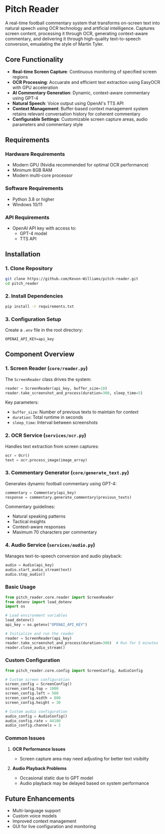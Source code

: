 # Pitch Reader

A real-time football commentary system that transforms on-screen text into natural speech using OCR technology and artificial intelligence. Captures screen content, processing it through OCR, generating context-aware commentary, and delivering it through high-quality text-to-speech conversion, emualating the style of Martin Tyler.

## Core Functionality
- **Real-time Screen Capture**: Continuous monitoring of specified screen regions
- **OCR Processing**: Accuarate and efficient text extraction using EasyOCR with GPU acceleration
- **AI Commentary Generation**: Dynamic, context-aware commentary using GPT-4
- **Natural Speech**: Voice output using OpenAI's TTS API
- **Context Management**: Buffer-based context management system retains relevant conversation history for coherent commentary
- **Configurable Settings**: Customizable screen capture areas, audio parameters and commentary style 

## Requirements

### Hardware Requirements
- Modern GPU (Nvidia recommended for optimal OCR performance)
- Minimum 8GB RAM
- Modern multi-core processor

### Software Requirements
- Python 3.8 or higher
- Windows 10/11


### API Requirements
- OpenAI API key with access to:
  - GPT-4 model
  - TTS API

## Installation

### 1. Clone Repository

```bash
git clone https://github.com/Kevon-Williams/pitch-reader.git
cd pitch_reader
```

### 2. Install Dependencies

```bash
pip install -r requirements.txt
```

### 3. Configuration Setup

Create a `.env` file in the root directory:
```env
OPENAI_API_KEY=api_key
```

## Component Overview

### 1. Screen Reader (`core/reader.py`)
The `ScreenReader` class drives the system:

```python
reader = ScreenReader(api_key, buffer_size=10)
reader.take_screenshot_and_process(duration=300, sleep_time=5)
```

Key parameters:
- `buffer_size`: Number of previous texts to maintain for context
- `duration`: Total runtime in seconds
- `sleep_time`: Interval between screenshots

### 2. OCR Service (`services/ocr.py`)
Handles text extraction from screen captures:

```python
ocr = Ocr()
text = ocr.process_image(image_array)
```

### 3. Commentary Generator (`core/generate_text.py`)
Generates dynamic football commentary using GPT-4:

```python
commentary = Commentary(api_key)
response = commentary.generate_commentary(previous_texts)
```

Commentary guidelines:
- Natural speaking patterns
- Tactical insights
- Context-aware responses
- Maximum 70 characters per commentary

### 4. Audio Service (`services/audio.py`)
Manages text-to-speech conversion and audio playback:

```python
audio = Audio(api_key)
audio.start_audio_stream(text)
audio.stop_audio()
```

### Basic Usage

```python
from pitch_reader.core.reader import ScreenReader
from dotenv import load_dotenv
import os

# Load environment variables
load_dotenv()
api_key = os.getenv("OPENAI_API_KEY")

# Initialize and run the reader
reader = ScreenReader(api_key)
reader.take_screenshot_and_process(duration=300)  # Run for 5 minutes
reader.close_audio_stream()
```

### Custom Configuration

```python
from pitch_reader.core.config import ScreenConfig, AudioConfig

# Custom screen configuration
screen_config = ScreenConfig()
screen_config.top = 1000
screen_config.left = 500
screen_config.width = 800
screen_config.height = 30

# Custom audio configuration
audio_config = AudioConfig()
audio_config.rate = 44100
audio_config.channels = 2
```

### Common Issues

1. **OCR Performance Issues**
   - Screen capture area may need adjusting for better text visibilty

2. **Audio Playback Problems**
   - Occasional static due to GPT model
   - Audio playback may be delayed based on system performance

## Future Enhancements

- Multi-language support
- Custom voice models
- Improved context management
- GUI for live configuration and monitoring
